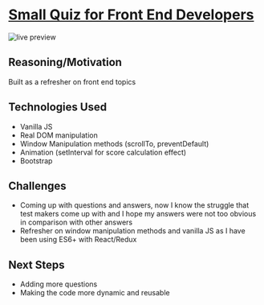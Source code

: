 # [Small Quiz for Front End Developers](https://garrettyoung510.github.io/quiz-refresher/)

![live preview](https://media.giphy.com/media/igVVXxIkm9Bhg5cJuz/giphy.gif)

## Reasoning/Motivation

Built as a refresher on front end topics

## Technologies Used
* Vanilla JS 
* Real DOM manipulation
* Window Manipulation methods (scrollTo, preventDefault)
* Animation (setInterval for score calculation effect)
* Bootstrap 

## Challenges

* Coming up with questions and answers, now I know the struggle that test makers come up with and I hope my answers were not too obvious in comparison with other answers
* Refresher on window manipulation methods and vanilla JS as I have been using ES6+ with React/Redux

## Next Steps

* Adding more questions
* Making the code more dynamic and reusable
